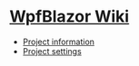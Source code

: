 # [WpfBlazor Wiki](https://github.com/jamesnet214/wpfblazor/wiki/home)
- [Project information](https://github.com/jamesnet214/wpfblazor/wiki/Project-information)
- [Project settings](https://github.com/jamesnet214/wpfblazor/wiki/Project-settings)
